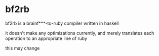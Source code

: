 # bf2rb

bf2rb is a brainf***-to-ruby compiler written in haskell

it doesn't make any optimizations currently, and merely
translates each operation to an appropriate line of ruby

this may change
